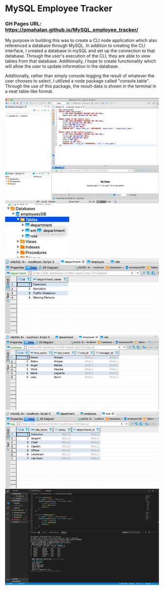 # MySQL Employee Tracker

### GH Pages URL: https://pmahalan.github.io/MySQL_employee_tracker/

My purpose in building this was to create a CLI node application which also referenced a database through MySQL. In addition to creating the CLI interface, I created a database in mySQL and set up the connection to that database. Through the user's execution of the CLI, they are able to view tables from that database. Additionally, I hope to create functionality which will allow the user to update information in the database. 

Additionally, rather than simply console-logging the result of whatever the user chooses to select, I utilized a node package called "console.table". Through the use of this package, the result-data is shown in the terminal in a neat table-like format.

![App Screenshot](1.jpg "Picture 1")
![App Screenshot](2.jpg "Picture 2")
![App Screenshot](3.jpg "Picture 3")
![App Screenshot](4.jpg "Picture 4")
![App Screenshot](5.jpg "Picture 5")
![App Screenshot](6.jpg "Picture 6")